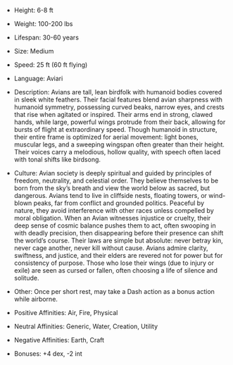 - Height: 6-8 ft 
    
- Weight: 100-200 lbs
    
- Lifespan: 30-60 years
    
- Size: Medium
    
- Speed: 25 ft (60 ft flying)
    
- Language: Aviari
    
- Description: Avians are tall, lean birdfolk with humanoid bodies covered in sleek white feathers. Their facial features blend avian sharpness with humanoid symmetry, possessing curved beaks, narrow eyes, and crests that rise when agitated or inspired. Their arms end in strong, clawed hands, while large, powerful wings protrude from their back, allowing for bursts of flight at extraordinary speed. Though humanoid in structure, their entire frame is optimized for aerial movement: light bones, muscular legs, and a sweeping wingspan often greater than their height. Their voices carry a melodious, hollow quality, with speech often laced with tonal shifts like birdsong.
    
- Culture: Avian society is deeply spiritual and guided by principles of freedom, neutrality, and celestial order. They believe themselves to be born from the sky’s breath and view the world below as sacred, but dangerous. Avians tend to live in cliffside nests, floating towers, or wind-blown peaks, far from conflict and grounded politics. Peaceful by nature, they avoid interference with other races unless compelled by moral obligation. When an Avian witnesses injustice or cruelty, their deep sense of cosmic balance pushes them to act, often swooping in with deadly precision, then disappearing before their presence can shift the world’s course. Their laws are simple but absolute: never betray kin, never cage another, never kill without cause. Avians admire clarity, swiftness, and justice, and their elders are revered not for power but for consistency of purpose. Those who lose their wings (due to injury or exile) are seen as cursed or fallen, often choosing a life of silence and solitude.
    
- Other: Once per short rest, may take a Dash action as a bonus action while airborne.
    
- Positive Affinities: Air, Fire, Physical
    
- Neutral Affinities: Generic, Water, Creation, Utility
    
- Negative Affinities: Earth, Craft
    
- Bonuses: +4 dex, -2 int